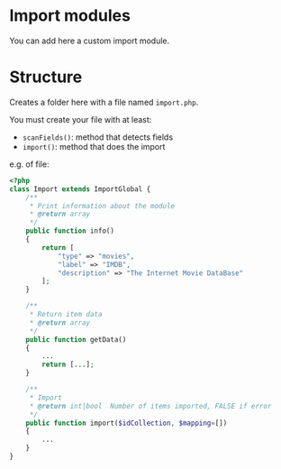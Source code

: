 # Import modules

You can add here a custom import module.

# Structure
Creates a folder here with a file named `import.php`.

You must create your file with at least:
- `scanFields()`: method that detects fields
- `import()`: method that does the import

e.g. of file:
```php
<?php
class Import extends ImportGlobal {
    /**
     * Print information about the module
     * @return array
     */
    public function info()
    {
        return [
            "type" => "movies",
            "label" => "IMDB",
            "description" => "The Internet Movie DataBase"
        ];
    }

    /**
     * Return item data
     * @return array
     */
    public function getData()
    {
        ...
        return [...];
    }

    /**
     * Import
     * @return int|bool  Number of items imported, FALSE if error
     */
    public function import($idCollection, $mapping=[])
    {
        ...
    }
}
```
